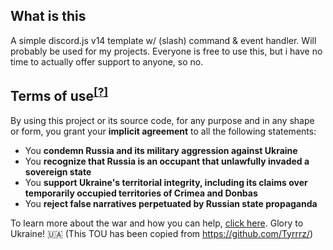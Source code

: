 ## What is this

A simple discord.js v14 template w/ (slash) command & event handler.
Will probably be used for my projects. Everyone is free to use this, but i have no time to actually offer support to anyone, so no.

## Terms of use<sup>[[?]](https://github.com/Tyrrrz/)</sup>

By using this project or its source code, for any purpose and in any shape or form, you grant your **implicit agreement** to all the following statements:

- You **condemn Russia and its military aggression against Ukraine**
- You **recognize that Russia is an occupant that unlawfully invaded a sovereign state**
- You **support Ukraine's territorial integrity, including its claims over temporarily occupied territories of Crimea and Donbas**
- You **reject false narratives perpetuated by Russian state propaganda**

To learn more about the war and how you can help, [click here](https://tyrrrz.me). Glory to Ukraine! 🇺🇦 (This TOU has been copied from https://github.com/Tyrrrz/)
